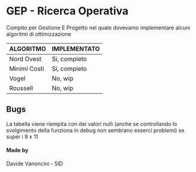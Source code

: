 # GEP - Ricerca Operativa

Compito per Gestione E Progetto nel quale dovevamo implementare alcuni algoritmi di ottimizzazione

| ALGORITMO    | IMPLEMENTATO |
| ------------ | ------------ |
| Nord Ovest   | Si, completo |
| Minimi Costi | Si, completo |
| Vogel        | No, wip      |
| Roussell     | No, wip      |

## Bugs

La tabella viene riempita con dei valori nulli (anche se controllando lo svolgimento della funziona in debug non sembrano esserci problemi) se super i 9 x 11

#### Made by

Davide Vanoncini - 5ID
